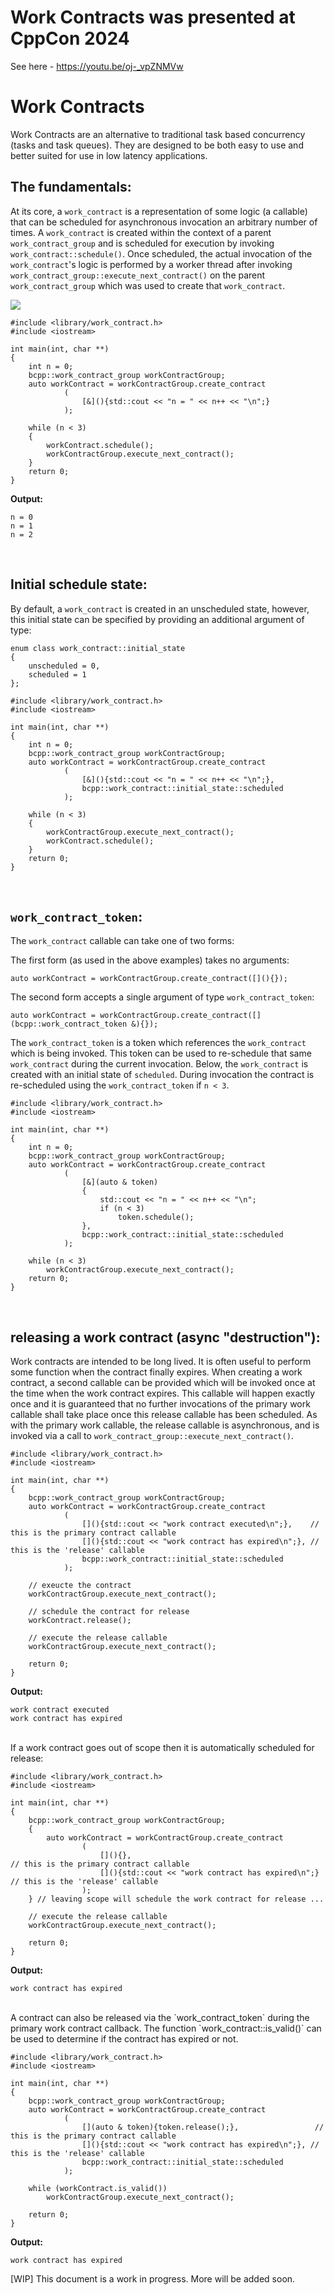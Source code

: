 # Work Contracts was presented at CppCon 2024
See here - https://youtu.be/oj-_vpZNMVw


# Work Contracts

Work Contracts are an alternative to traditional task based concurrency (tasks and task queues).  They are designed to be both easy to use and better suited for use in low latency applications.


## The fundamentals:

At its core, a `work_contract` is a representation of some logic (a callable) that can be scheduled for asynchronous invocation an arbitrary number of times.  A `work_contract` is created within the context of a parent `work_contract_group` and is scheduled for execution by invoking `work_contract::schedule()`.  Once scheduled, the actual invocation of the `work_contract`'s logic is performed by a worker thread after invoking `work_contract_group::execute_next_contract()` on the parent `work_contract_group` which was used to create that `work_contract`.

<img src="./img/wc_fundamentals_1.png">

```
#include <library/work_contract.h>
#include <iostream>

int main(int, char **)
{
    int n = 0;
    bcpp::work_contract_group workContractGroup;
    auto workContract = workContractGroup.create_contract
            (
                [&](){std::cout << "n = " << n++ << "\n";}
            );

    while (n < 3)
    {
        workContract.schedule();
        workContractGroup.execute_next_contract();
    }
    return 0;
}
```

**Output:**
```
n = 0
n = 1
n = 2
```

</br>

## Initial schedule state:

By default, a `work_contract` is created in an unscheduled state, however, this initial state can be specified by providing an additional argument of type:

```
enum class work_contract::initial_state 
{
    unscheduled = 0,
    scheduled = 1
};
```

```
#include <library/work_contract.h>
#include <iostream>

int main(int, char **)
{
    int n = 0;
    bcpp::work_contract_group workContractGroup;
    auto workContract = workContractGroup.create_contract
            (
                [&](){std::cout << "n = " << n++ << "\n";},
                bcpp::work_contract::initial_state::scheduled
            );

    while (n < 3)
    {
        workContractGroup.execute_next_contract();
        workContract.schedule();
    }
    return 0;
}
```

</br>

## `work_contract_token`:
The `work_contract` callable can take one of two forms:

The first form (as used in the above examples) takes no arguments:
```
auto workContract = workContractGroup.create_contract([](){});
```

The second form accepts a single argument of type `work_contract_token`:
```
auto workContract = workContractGroup.create_contract([](bcpp::work_contract_token &){});
```

The `work_contract_token` is a token which references the `work_contract` which is being invoked.  This token can be used to re-schedule that same `work_contract` during the current invocation.  Below, the `work_contract` is created with an initial state of `scheduled`.  During invocation the contract is re-scheduled using the `work_contract_token` if `n < 3`.


```
#include <library/work_contract.h>
#include <iostream>

int main(int, char **)
{
    int n = 0;
    bcpp::work_contract_group workContractGroup;
    auto workContract = workContractGroup.create_contract
            (
                [&](auto & token)
                {
                    std::cout << "n = " << n++ << "\n";
                    if (n < 3)
                        token.schedule();
                },
                bcpp::work_contract::initial_state::scheduled
            );

    while (n < 3)
        workContractGroup.execute_next_contract();
    return 0;
}
```

</br>

## releasing a work contract (async "destruction"):

Work contracts are intended to be long lived.  It is often useful to perform some function when the contract finally expires.  When creating a work contract, a second callable can be provided which will be invoked once at the time when the work contract expires.  This callable will happen exactly once and it is guaranteed that no further invocations of the primary work callable shall take place once this release callable has been scheduled.  As with the primary work callable, the release callable is asynchronous, and is invoked via a call to `work_contract_group::execute_next_contract()`.

```
#include <library/work_contract.h>
#include <iostream>

int main(int, char **)
{
    bcpp::work_contract_group workContractGroup;
    auto workContract = workContractGroup.create_contract
            (
                [](){std::cout << "work contract executed\n";},    // this is the primary contract callable
                [](){std::cout << "work contract has expired\n";}, // this is the 'release' callable
                bcpp::work_contract::initial_state::scheduled
            );

    // exeucte the contract
    workContractGroup.execute_next_contract();
    
    // schedule the contract for release
    workContract.release();

    // execute the release callable
    workContractGroup.execute_next_contract();

    return 0;
}
```
**Output:**
```
work contract executed
work contract has expired
```

</br>
If a work contract goes out of scope then it is automatically scheduled for release:

```
#include <library/work_contract.h>
#include <iostream>

int main(int, char **)
{
    bcpp::work_contract_group workContractGroup;
    {
        auto workContract = workContractGroup.create_contract
                (
                    [](){},                                             // this is the primary contract callable
                    [](){std::cout << "work contract has expired\n";}  // this is the 'release' callable
                );
    } // leaving scope will schedule the work contract for release ...
    
    // execute the release callable
    workContractGroup.execute_next_contract();

    return 0;
}
```
**Output:**
```
work contract has expired
```
</br>
A contract can also be released via the `work_contract_token` during the primary work contract callback.
The function `work_contract::is_valid()` can be used to determine if the contract has expired or not.

```
#include <library/work_contract.h>
#include <iostream>

int main(int, char **)
{
    bcpp::work_contract_group workContractGroup;
    auto workContract = workContractGroup.create_contract
            (
                [](auto & token){token.release();},                 // this is the primary contract callable
                [](){std::cout << "work contract has expired\n";}, // this is the 'release' callable
                bcpp::work_contract::initial_state::scheduled
            );
    
    while (workContract.is_valid())
        workContractGroup.execute_next_contract();

    return 0;
}
```
**Output:**
```
work contract has expired
```


[WIP] This document is a work in progress.  More will be added soon.